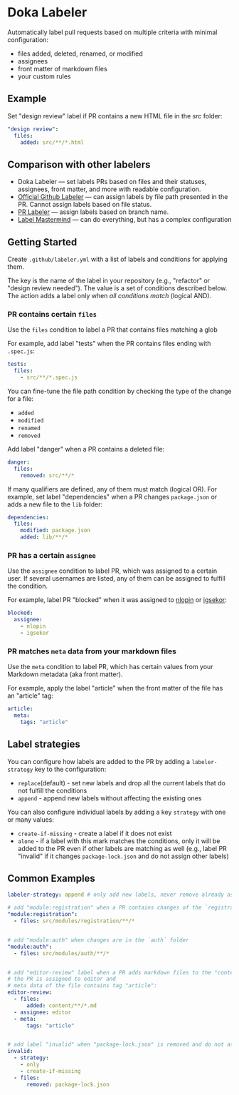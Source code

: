 # Doka Labeler

Automatically label pull requests based on multiple criteria with minimal configuration:
* files added, deleted, renamed, or modified
* assignees
* front matter of markdown files
* your custom rules

## Example

Set "design review" label if PR contains a new HTML file in the _src_ folder:

```yml
"design review":
  files:
    added: src/**/*.html
```

## Comparison with other labelers

- Doka Labeler — set labels PRs based on files and their statuses, assignees, front matter, and more with readable configuration.
- [Official Github Labeler](https://github.com/marketplace/actions/labeler) — can assign labels by file path presented in the PR. Cannot assign labels based on file status.
- [PR Labeler](https://github.com/marketplace/actions/pr-labeler) — assign labels based on branch name.
- [Label Mastermind](https://github.com/marketplace/actions/label-mastermind) — can do everything, but has a complex configuration


## Getting Started

Create `.github/labeler.yml` with a list of labels and conditions for applying them.

The key is the name of the label in your repository (e.g., "refactor" or "design review needed"). The value is a set of conditions described below. The action adds a label only when _all conditions match_ (logical AND).

### PR contains certain `files`

Use the `files` condition to label a PR that contains files matching a glob

For example, add label "tests" when the PR contains files ending with `.spec.js`:

```yml
tests:
  files:
    - src/**/*.spec.js
```

You can fine-tune the file path condition by checking the type of the change for a file:
* `added`
* `modified`
* `renamed`
* `removed`

Add label "danger" when a PR contains a deleted file:

```yml
danger:
  files:
    removed: src/**/*
```

If many qualifiers are defined, any of them must match (logical OR). For example, set label "dependencies" when a PR changes
`package.json` or adds a new file to the `lib` folder:

```yml
dependencies:
  files:
    modified: package.json
    added: lib/**/*
```

### PR has a certain `assignee`

Use the `assignee` condition to label PR, which was assigned to a certain user.
If several usernames are listed, any of them can be assigned to fulfill the condition.

For example, label PR "blocked" when it was assigned to [nlopin](https://github.com/nlopin) or [igsekor](https://github.com/igsekor):

```yml
blocked:
  assignee:
    - nlopin
    - igsekor
```

### PR matches `meta` data from your markdown files

Use the `meta` condition to label PR, which has certain values from your Markdown metadata (aka front matter).

For example, apply the label "article" when the front matter of the file has an "article" tag:

```yml
article:
  meta:
    tags: "article"
```

## Label strategies

You can configure how labels are added to the PR by adding a `labeler-strategy` key to the configuration:

- `replace`(default) - set new labels and drop all the current labels that do not fulfill the conditions
- `append` - append new labels without affecting the existing ones

You can also configure individual labels by adding a key `strategy` with one or many values:

- `create-if-missing` - create a label if it does not exist
- `alone` - if a label with this mark matches the conditions, only it will be added to the PR even if other labels are matching as well (e.g., label PR "invalid" if it changes `package-lock.json` and do not assign other labels)

## Common Examples

```yml
labeler-strategy: append # only add new labels, never remove already assigned

# add "module:registration" when a PR contains changes of the `registration` folder
"module:registration":
  - files: src/modules/registration/**/*


# add "module:auth" when changes are in the `auth` folder
"module:auth":
  - files: src/modules/auth/**/*


# add "editor-review" label when a PR adds markdown files to the "content" folder,
# the PR is assigned to editor and
# meta data of the file contains tag "article":
editor-review:
  - files:
      added: content/**/*.md
  - assignee: editor
  - meta:
      tags: "article"


# add label "invalid" when "package-lock.json" is removed and do not assign other labels:
invalid:
  - strategy:
    - only
    - create-if-missing
  - files:
      removed: package-lock.json
```
